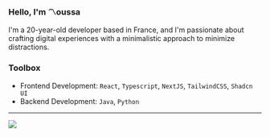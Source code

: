 ### Hello, I'm 〽️oussa
I'm a 20-year-old developer based in France, and I'm passionate about crafting digital experiences with a minimalistic approach to minimize distractions.

### Toolbox
- Frontend Development: `React`, `Typescript`, `NextJS`, `TailwindCSS`, `Shadcn UI`
- Backend Development: `Java`, `Python`

---
[![](https://visitcount.itsvg.in/api?id=mrinspection&icon=8&color=12)](https://visitcount.itsvg.in)
